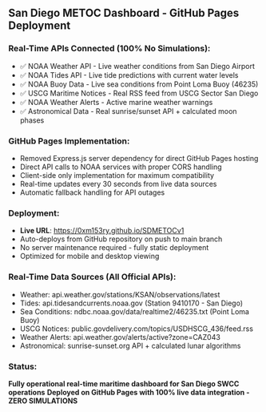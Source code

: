 ## San Diego METOC Dashboard - GitHub Pages Deployment

### Real-Time APIs Connected (100% No Simulations):
- ✅ NOAA Weather API - Live weather conditions from San Diego Airport
- ✅ NOAA Tides API - Live tide predictions with current water levels
- ✅ NOAA Buoy Data - Live sea conditions from Point Loma Buoy (46235)
- ✅ USCG Maritime Notices - Real RSS feed from USCG Sector San Diego
- ✅ NOAA Weather Alerts - Active marine weather warnings
- ✅ Astronomical Data - Real sunrise/sunset API + calculated moon phases

### GitHub Pages Implementation:
- Removed Express.js server dependency for direct GitHub Pages hosting
- Direct API calls to NOAA services with proper CORS handling
- Client-side only implementation for maximum compatibility
- Real-time updates every 30 seconds from live data sources
- Automatic fallback handling for API outages

### Deployment:
- **Live URL**: https://0xm153ry.github.io/SDMETOCv1
- Auto-deploys from GitHub repository on push to main branch
- No server maintenance required - fully static deployment
- Optimized for mobile and desktop viewing

### Real-Time Data Sources (All Official APIs):
- Weather: api.weather.gov/stations/KSAN/observations/latest
- Tides: api.tidesandcurrents.noaa.gov (Station 9410170 - San Diego)
- Sea Conditions: ndbc.noaa.gov/data/realtime2/46235.txt (Point Loma Buoy)
- USCG Notices: public.govdelivery.com/topics/USDHSCG_436/feed.rss
- Weather Alerts: api.weather.gov/alerts/active?zone=CAZ043
- Astronomical: sunrise-sunset.org API + calculated lunar algorithms

### Status: 
**Fully operational real-time maritime dashboard for San Diego SWCC operations**
**Deployed on GitHub Pages with 100% live data integration - ZERO SIMULATIONS**